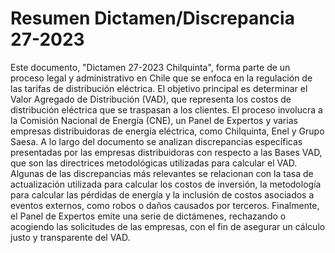 # Resumen Dictamen/Discrepancia 27-2023
Este documento, "Dictamen 27-2023 Chilquinta", forma parte de un proceso legal y administrativo en Chile que se enfoca en la regulación de las tarifas de distribución eléctrica. El objetivo principal es determinar el Valor Agregado de Distribución (VAD), que representa los costos de distribución eléctrica que se traspasan a los clientes. El proceso involucra a la Comisión Nacional de Energía (CNE), un Panel de Expertos y varias empresas distribuidoras de energía eléctrica, como Chilquinta, Enel y Grupo Saesa. A lo largo del documento se analizan discrepancias específicas presentadas por las empresas distribuidoras con respecto a las Bases VAD, que son las directrices metodológicas utilizadas para calcular el VAD. Algunas de las discrepancias más relevantes se relacionan con la tasa de actualización utilizada para calcular los costos de inversión, la metodología para calcular las pérdidas de energía y la inclusión de costos asociados a eventos externos, como robos o daños causados por terceros. Finalmente, el Panel de Expertos emite una serie de dictámenes, rechazando o acogiendo las solicitudes de las empresas, con el fin de asegurar un cálculo justo y transparente del VAD.